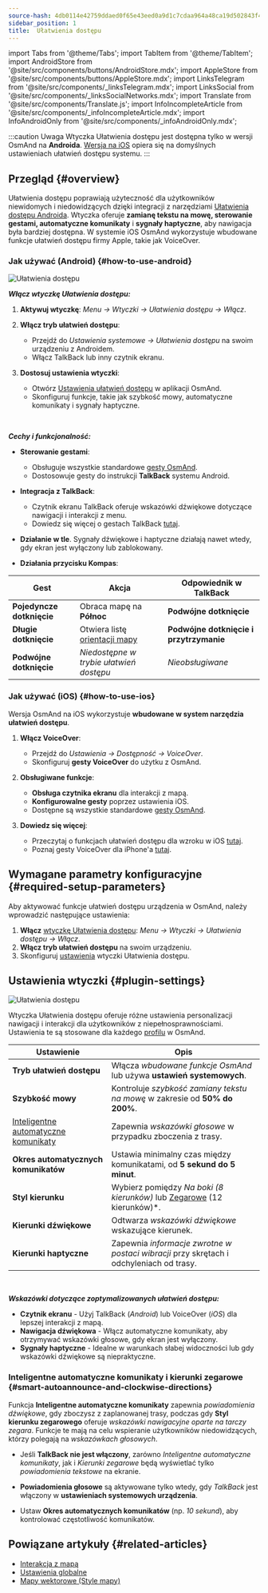 ```yaml
---
source-hash: 4db0114e42759ddaed0f65e43eed0a9d1c7cdaa964a48ca19d502843f4cd2bf1
sidebar_position: 1
title:  Ułatwienia dostępu
---
```

import Tabs from '@theme/Tabs';
import TabItem from '@theme/TabItem';
import AndroidStore from '@site/src/components/buttons/AndroidStore.mdx';
import AppleStore from '@site/src/components/buttons/AppleStore.mdx';
import LinksTelegram from '@site/src/components/_linksTelegram.mdx';
import LinksSocial from '@site/src/components/_linksSocialNetworks.mdx';
import Translate from '@site/src/components/Translate.js';
import InfoIncompleteArticle from '@site/src/components/_infoIncompleteArticle.mdx';
import InfoAndroidOnly from '@site/src/components/_infoAndroidOnly.mdx';


:::caution Uwaga
Wtyczka Ułatwienia dostępu jest dostępna tylko w wersji OsmAnd na **Androida**. [Wersja na iOS](#how-to-use-ios) opiera się na domyślnych ustawieniach ułatwień dostępu systemu.
:::

## Przegląd {#overview}

Ułatwienia dostępu poprawiają użyteczność dla użytkowników niewidomych i niedowidzących dzięki integracji z narzędziami [Ułatwienia dostępu Androida](https://www.android.com/accessibility/). Wtyczka oferuje **zamianę tekstu na mowę, sterowanie gestami, automatyczne komunikaty** i **sygnały haptyczne**, aby nawigacja była bardziej dostępna. W systemie iOS OsmAnd wykorzystuje wbudowane funkcje ułatwień dostępu firmy Apple, takie jak VoiceOver.


### Jak używać (Android) {#how-to-use-android}

![Ułatwienia dostępu](@site/static/img/plugins/Accessibility/access_turned_off.png)

***Włącz wtyczkę Ułatwienia dostępu:***  

1. **Aktywuj wtyczkę**: *Menu → Wtyczki → Ułatwienia dostępu → Włącz*.

2. **Włącz tryb ułatwień dostępu**:  
   - Przejdź do *Ustawienia systemowe → Ułatwienia dostępu* na swoim urządzeniu z Androidem.
   - Włącz TalkBack lub inny czytnik ekranu.

3. **Dostosuj ustawienia wtyczki**:  
   - Otwórz [Ustawienia ułatwień dostępu](#plugin-settings) w aplikacji OsmAnd.
   - Skonfiguruj funkcje, takie jak szybkość mowy, automatyczne komunikaty i sygnały haptyczne.

<br/>

***Cechy i funkcjonalność:***

- **Sterowanie gestami**:
   - Obsługuje wszystkie standardowe [gesty OsmAnd](../map/interact-with-map.md#gestures).
   - Dostosowuje gesty do instrukcji **TalkBack** systemu Android.

- **Integracja z TalkBack**:
   - Czytnik ekranu TalkBack oferuje wskazówki dźwiękowe dotyczące nawigacji i interakcji z menu.
   - Dowiedz się więcej o gestach TalkBack [tutaj](https://support.google.com/accessibility/android/answer/6151827?hl=en&ref_topic=10601570#zippy=%2Cother%2Cbasic-navigation).

- **Działanie w tle**. Sygnały dźwiękowe i haptyczne działają nawet wtedy, gdy ekran jest wyłączony lub zablokowany.

- **Działania przycisku Kompas**:

| Gest | Akcja | Odpowiednik w TalkBack |
|-----|-----|-----|
| **Pojedyncze dotknięcie** | Obraca mapę na **Północ** | **Podwójne dotknięcie** |
| **Długie dotknięcie** | Otwiera listę [orientacji mapy](../map/interact-with-map.md#map-orientation-modes) | **Podwójne dotknięcie i przytrzymanie** |
| **Podwójne dotknięcie** | *Niedostępne w trybie ułatwień dostępu* | *Nieobsługiwane* |


### Jak używać (iOS) {#how-to-use-ios}

Wersja OsmAnd na iOS wykorzystuje **wbudowane w system narzędzia ułatwień dostępu**.

1. **Włącz VoiceOver**:
   - Przejdź do *Ustawienia → Dostępność → VoiceOver*.
   - Skonfiguruj **gesty VoiceOver** do użytku z OsmAnd.

2. **Obsługiwane funkcje**:
   - **Obsługa czytnika ekranu** dla interakcji z mapą.
   - **Konfigurowalne gesty** poprzez ustawienia iOS.
   - Dostępne są wszystkie standardowe [gesty OsmAnd](../map/interact-with-map.md#gestures).

3. **Dowiedz się więcej**:
   - Przeczytaj o funkcjach ułatwień dostępu dla wzroku w iOS [tutaj](https://www.apple.com/accessibility/vision/).
   - Poznaj gesty VoiceOver dla iPhone'a [tutaj](https://support.apple.com/en-gb/guide/iphone/iph3e2e2281/ios).


## Wymagane parametry konfiguracyjne {#required-setup-parameters}

Aby aktywować funkcje ułatwień dostępu urządzenia w OsmAnd, należy wprowadzić następujące ustawienia:

1. **Włącz** [wtyczkę Ułatwienia dostępu](../plugins/index.md#enable--disable): *Menu → Wtyczki → Ułatwienia dostępu → Włącz*.  
2. **Włącz tryb ułatwień dostępu** na swoim urządzeniu.
3. Skonfiguruj [ustawienia](#plugin-settings) wtyczki Ułatwienia dostępu.


## Ustawienia wtyczki {#plugin-settings}

*<Translate android="true" ids="shared_string_menu,plugins_menu_group,shared_string_accessibility,shared_string_settings"/>*

![Ułatwienia dostępu](@site/static/img/plugins/Accessibility/access_.png)  

Wtyczka Ułatwienia dostępu oferuje różne ustawienia personalizacji nawigacji i interakcji dla użytkowników z niepełnosprawnościami. Ustawienia te są stosowane dla każdego [profilu](../personal/profiles.md) w OsmAnd.

| Ustawienie                   | Opis |  
|---------------------------|-------------|  
| **Tryb ułatwień dostępu**    | Włącza *wbudowane funkcje OsmAnd* lub używa **ustawień systemowych**. |  
| **Szybkość mowy**           | Kontroluje *szybkość zamiany tekstu na mowę* w zakresie od **50% do 200%**. |  
| [Inteligentne automatyczne komunikaty](#smart-autoannounce-and-clockwise-directions)    | Zapewnia *wskazówki głosowe* w przypadku zboczenia z trasy. |  
| **Okres automatycznych komunikatów**   | Ustawia minimalny czas między komunikatami, od **5 sekund do 5 minut**. |  
| **Styl kierunku**       | Wybierz pomiędzy *Na boki (8 kierunków)* lub [Zegarowe](#smart-autoannounce-and-clockwise-directions) (12 kierunków)*. |  
| **Kierunki dźwiękowe**      | Odtwarza *wskazówki dźwiękowe* wskazujące kierunek. |  
| **Kierunki haptyczne**     | Zapewnia *informacje zwrotne w postaci wibracji* przy skrętach i odchyleniach od trasy.|  

<!--
- **Accessibility Mode**. Enable special tools that help people with disabilities interact with the OsmAnd app. There are three modes: *On* - turns on the built-in OsmAnd features, *Off* - turns off all plugin features, and *According to the Android system settings* - turns on Android system settings.

- **Speech rate**. Adjust the speech rate of the text-to-speech, ranging from 50%  to 200%.

- **Smart autoannounce**. If enabled, you will receive voice announcements when you deviate from the set track.

- **Autoannounce period**. This is an automatic announcement of the direction and distance to your destination. You can select a minimal time between announcements, ranging from 5 seconds to 5 minutes.

- **Direction style**. Choose how the OsmAnd app will notify you about directions. *Sidewise* - indicates the direction to the sides of the world (8 directions), *Clockwise* - indicates directions oriented to the clock face (12 directions).

- **Audio directions**. Provides feedback when navigating by indicating the direction to the target point with sound.

- **Haptic directions**. This setting provides haptic feedback when navigating. The vibration indicates the direction to the target point and deviations from the path.
-->

<br/>

***Wskazówki dotyczące zoptymalizowanych ułatwień dostępu:***

- **Czytnik ekranu** - Użyj TalkBack (*Android*) lub VoiceOver (*iOS*) dla lepszej interakcji z mapą.
- **Nawigacja dźwiękowa** - Włącz automatyczne komunikaty, aby otrzymywać wskazówki głosowe, gdy ekran jest wyłączony.
- **Sygnały haptyczne** - Idealne w warunkach słabej widoczności lub gdy wskazówki dźwiękowe są niepraktyczne.


### Inteligentne automatyczne komunikaty i kierunki zegarowe {#smart-autoannounce-and-clockwise-directions}

Funkcja **Inteligentne automatyczne komunikaty** zapewnia *powiadomienia dźwiękowe*, gdy zboczysz z zaplanowanej trasy, podczas gdy **Styl kierunku zegarowego** oferuje *wskazówki nawigacyjne oparte na tarczy zegara*. Funkcje te mają na celu wspieranie użytkowników niedowidzących, którzy polegają na *wskazówkach głosowych*.  

- Jeśli **TalkBack nie jest włączony**, zarówno *Inteligentne automatyczne komunikaty*, jak i *Kierunki zegarowe* będą wyświetlać tylko *powiadomienia tekstowe* na ekranie.  

- **Powiadomienia głosowe** są aktywowane tylko wtedy, gdy *TalkBack* jest włączony w **ustawieniach systemowych urządzenia**.  

- Ustaw **Okres automatycznych komunikatów** (np. *10 sekund*), aby kontrolować częstotliwość komunikatów.


## Powiązane artykuły {#related-articles}

- [Interakcja z mapą](../../user/map/interact-with-map.md)
- [Ustawienia globalne](../../user/personal/global-settings.md)
- [Mapy wektorowe (Style mapy)](../../user/map/vector-maps.md)